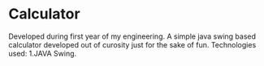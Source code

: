 # Calculator
Developed during first year of my engineering.
A simple java swing based calculator developed out of curosity just for the sake of fun.
Technologies used:
1.JAVA Swing.
 
